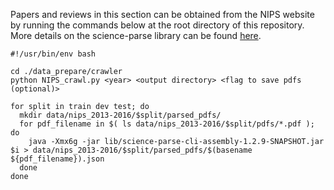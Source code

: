 Papers and reviews in this section can be obtained from the NIPS website by running the commands below at the root directory of this repository.
More details on the science-parse library can be found [here](https://github.com/allenai/science-parse/).

```shell
#!/usr/bin/env bash

cd ./data_prepare/crawler
python NIPS_crawl.py <year> <output directory> <flag to save pdfs (optional)>

for split in train dev test; do
  mkdir data/nips_2013-2016/$split/parsed_pdfs/
  for pdf_filename in $( ls data/nips_2013-2016/$split/pdfs/*.pdf ); do
    java -Xmx6g -jar lib/science-parse-cli-assembly-1.2.9-SNAPSHOT.jar $i > data/nips_2013-2016/$split/parsed_pdfs/$(basename ${pdf_filename}).json
  done
done
```
